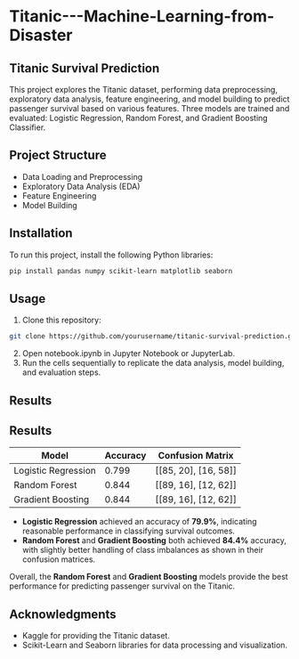 # Titanic---Machine-Learning-from-Disaster

## Titanic Survival Prediction

This project explores the Titanic dataset, performing data preprocessing, exploratory data analysis, feature engineering, and model building to predict passenger survival based on various features. Three models are trained and evaluated: Logistic Regression, Random Forest, and Gradient Boosting Classifier.

## Project Structure
- Data Loading and Preprocessing
- Exploratory Data Analysis (EDA)
- Feature Engineering
- Model Building

## Installation
To run this project, install the following Python libraries:

```bash
pip install pandas numpy scikit-learn matplotlib seaborn
```

## Usage

1. Clone this repository:

```bash
git clone https://github.com/yourusername/titanic-survival-prediction.git
```
2. Open notebook.ipynb in Jupyter Notebook or JupyterLab.
3. Run the cells sequentially to replicate the data analysis, model building, and evaluation steps.


## Results

## Results

| Model               | Accuracy | Confusion Matrix               |
|---------------------|----------|--------------------------------|
| Logistic Regression | 0.799    | \[\[85, 20\], \[16, 58\]\]     |
| Random Forest       | 0.844    | \[\[89, 16\], \[12, 62\]\]     |
| Gradient Boosting   | 0.844    | \[\[89, 16\], \[12, 62\]\]     |

- **Logistic Regression** achieved an accuracy of **79.9%**, indicating reasonable performance in classifying survival outcomes.
- **Random Forest** and **Gradient Boosting** both achieved **84.4%** accuracy, with slightly better handling of class imbalances as shown in their confusion matrices.

Overall, the **Random Forest** and **Gradient Boosting** models provide the best performance for predicting passenger survival on the Titanic.


## Acknowledgments

- Kaggle for providing the Titanic dataset.
- Scikit-Learn and Seaborn libraries for data processing and visualization.
